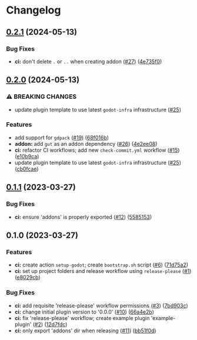 # Changelog

## [0.2.1](https://github.com/coffeebeats/godot-plugin-template/compare/v0.2.0...v0.2.1) (2024-05-13)


### Bug Fixes

* **ci:** don't delete `.` or `..` when creating addon ([#27](https://github.com/coffeebeats/godot-plugin-template/issues/27)) ([4e735f0](https://github.com/coffeebeats/godot-plugin-template/commit/4e735f01a4a7dd9893ff83de31ad4e43baedd200))

## [0.2.0](https://github.com/coffeebeats/godot-plugin-template/compare/v0.1.1...v0.2.0) (2024-05-13)


### ⚠ BREAKING CHANGES

* update plugin template to use latest `godot-infra` infrastructure ([#25](https://github.com/coffeebeats/godot-plugin-template/issues/25))

### Features

* add support for `gdpack` ([#19](https://github.com/coffeebeats/godot-plugin-template/issues/19)) ([68f016b](https://github.com/coffeebeats/godot-plugin-template/commit/68f016b38885792b1a5ca777d38a2946dad53a95))
* **addon:** add `gut` as an addon dependency ([#26](https://github.com/coffeebeats/godot-plugin-template/issues/26)) ([4e2ee08](https://github.com/coffeebeats/godot-plugin-template/commit/4e2ee0851bad6018af5240eee54130327d95ed0a))
* **ci:** refactor CI workflows; add new `check-commit.yml` workflow ([#15](https://github.com/coffeebeats/godot-plugin-template/issues/15)) ([e10b9ca](https://github.com/coffeebeats/godot-plugin-template/commit/e10b9ca585f0b7c8dc090d21dee9b1b6a7c02111))
* update plugin template to use latest `godot-infra` infrastructure ([#25](https://github.com/coffeebeats/godot-plugin-template/issues/25)) ([cb0fcae](https://github.com/coffeebeats/godot-plugin-template/commit/cb0fcae4ce7f84018a0c8a2d18360228318ea251))

## [0.1.1](https://github.com/coffeebeats/godot-plugin-template/compare/v0.1.0...v0.1.1) (2023-03-27)


### Bug Fixes

* **ci:** ensure 'addons' is properly exported ([#12](https://github.com/coffeebeats/godot-plugin-template/issues/12)) ([5585153](https://github.com/coffeebeats/godot-plugin-template/commit/55851535885340f88233ce447ff9613bca820f55))

## 0.1.0 (2023-03-27)


### Features

* **ci:** create action `setup-godot`; create `bootstrap.sh` script  ([#6](https://github.com/coffeebeats/godot-plugin-template/issues/6)) ([71d75a2](https://github.com/coffeebeats/godot-plugin-template/commit/71d75a206ea166525c28e858e40c48ef84ec6f31))
* **ci:** set up project folders and release workflow using `release-please` ([#1](https://github.com/coffeebeats/godot-plugin-template/issues/1)) ([e8029cb](https://github.com/coffeebeats/godot-plugin-template/commit/e8029cbb8a0e0bd573c01f4a6eb1929a2d37bf6a))


### Bug Fixes

* **ci:** add requisite 'release-please' workflow permissions ([#3](https://github.com/coffeebeats/godot-plugin-template/issues/3)) ([7bd903c](https://github.com/coffeebeats/godot-plugin-template/commit/7bd903c32b046a4f8ed41269c0a9239d6db69a57))
* **ci:** change initial plugin version to '0.0.0' ([#10](https://github.com/coffeebeats/godot-plugin-template/issues/10)) ([66a4e2b](https://github.com/coffeebeats/godot-plugin-template/commit/66a4e2b5aaa267a12c06948a4adfa106d191413a))
* **ci:** fix 'release-please' workflow; create example plugin 'example-plugin' ([#2](https://github.com/coffeebeats/godot-plugin-template/issues/2)) ([12d7fdc](https://github.com/coffeebeats/godot-plugin-template/commit/12d7fdce9a3f490ae543fb392f80cd9b6b5eea9a))
* **ci:** only export 'addons' dir when releasing ([#11](https://github.com/coffeebeats/godot-plugin-template/issues/11)) ([bb51f0d](https://github.com/coffeebeats/godot-plugin-template/commit/bb51f0dd4c606a36a4f65edf562595d8fd014f6e))
